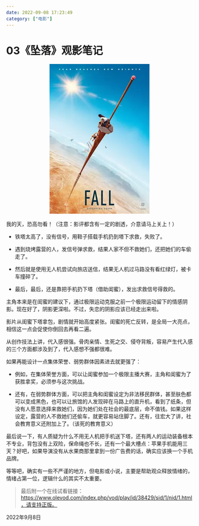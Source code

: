 ```yaml
---
date: 2022-09-08 17:23:49
category: ["电影"]
---
```


# 03《坠落》观影笔记

<center><img src="./assets/image-20220908174157388.png" style="zoom:50%;" /></center>

我的天，恐高勿看！（注意：影评都含有一定的剧透，介意请马上关上！）

<!-- more -->

- 铁塔太高了，没有信号，用鞋子搭载手机扔到塔下求救，失败了。

- 遇到烧烤露营的人，发信号弹求救，结果人家不但不救她们，还把她们的车偷走了。

- 然后就是使用无人机尝试向旅店送信，结果无人机过马路没有看红绿灯，被卡车撞碎了。

- 最后，最后，还是靠把手机扔下塔（借助闺蜜），发出求救信号得救的。

主角本来是在闺蜜的建议下，通过极限运动克服之前一个极限运动留下的情感阴影。现在好了，阴影更深啦。不过，失恋的阴影应该已经走出来啦。

影片从闺蜜下塔拿包，剧情就开始高度紧张。闺蜜的死亡反转，是全局一大亮点，相信这一点会促使你倒回去再看二遍。

从创作技法上讲，代入感很强。骨肉亲情、生死之交、侵夺背叛，容易产生代入感的三个方面都涉及到了，代入感想不强都很难。

如果再能设计一点集体荣誉、弱势群体因素进去就更强了：

- 例如，在集体荣誉方面，可以让闺蜜参加一个极限主播大赛，主角和闺蜜为了获胜拿奖，必须参与这次挑战。

- 还有，在弱势群体方面，可以把主角和闺蜜设定为非法移民群体，甚至肤色都可以变成黑色，也可以让旅馆的人发现碎在马路上的直升机，看到了纸条，但没有人愿意选择来救她们，因为她们处在社会的最底层，命不值钱。如果这样设定，露营的人不救她们还偷车，就更容易站住脚了。还有，往宏大了讲，社会教育意义还附加上了。（该死的教育意义）

最后说一下，有人质疑为什么不用无人机把手机送下塔，还有两人的运动装备根本不专业，背包没有上双险，保命绳也不长，还有一个最大槽点：苹果手机能用三天？好吧，如果导演没有从水果商那里拿到一份广告费的话，确实应该换一个手机品牌。

等等吧，确实有一些不严谨的地方，但电影或小说，主要是帮助观众释放情绪的，情绪占第一位，逻辑什么的其实不太重要。

> 最后附一个在线试看链接：https://www.olevod.com/index.php/vod/play/id/38429/sid/1/nid/1.html，请支持正版。

2022年9月8日